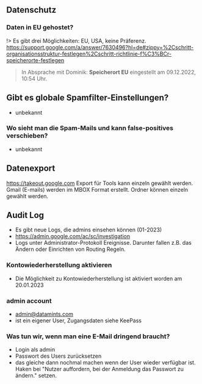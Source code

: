 ## Datenschutz
### Daten in EU gehostet?  
!> Es gibt drei Möglichkeiten: EU, USA, keine Präferenz. 
https://support.google.com/a/answer/7630496?hl=de#zippy=%2Cschritt-organisationsstruktur-festlegen%2Cschritt-richtlinie-f%C3%BCr-speicherorte-festlegen  
> In Absprache mit Dominik: **Speicherort EU** eingestellt am 09.12.2022, 10:54 Uhr.
## Gibt es globale Spamfilter-Einstellungen?  
- unbekannt  

### Wo sieht man die Spam-Mails und kann false-positives verschieben?  
- unbekannt

## Datenexport
https://takeout.google.com
Export für Tools kann einzeln gewählt werden.
Gmail (E-mails) werden im MBOX Format erstellt. Ordner können einzeln gewählt werden.

## Audit Log
- Es gibt neue Logs, die admins einsehen können (01-2023)
- https://admin.google.com/ac/sc/investigation 
- Logs unter Administrator-Protokoll Ereignisse. Darunter fallen z.B. das Ändern oder Einrichten von Routing Regeln.

### Kontowiederherstellung aktivieren
- Die Möglichkeit zu Kontowiederherstellung ist aktiviert worden am 20.01.2023

### admin account
- admin@datamints.com 
- ist ein eigener User, Zugangsdaten siehe KeePass

### Was tun wir, wenn man eine E-Mail dringend braucht?
- Login als admin
- Passwort des Users zurücksetzen
- das gleiche dann nochmal machen wenn der User wieder verfügbar ist. Haken bei "Nutzer auffordern, bei der Anmeldung das Passwort zu ändern." setzen.


